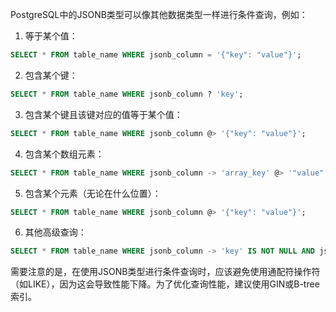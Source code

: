 PostgreSQL中的JSONB类型可以像其他数据类型一样进行条件查询，例如：

1. 等于某个值：

```sql
SELECT * FROM table_name WHERE jsonb_column = '{"key": "value"}';
```

2. 包含某个键：

```sql
SELECT * FROM table_name WHERE jsonb_column ? 'key';
```

3. 包含某个键且该键对应的值等于某个值：

```sql
SELECT * FROM table_name WHERE jsonb_column @> '{"key": "value"}';
```

4. 包含某个数组元素：

```sql
SELECT * FROM table_name WHERE jsonb_column -> 'array_key' @> '"value"';
```

5. 包含某个元素（无论在什么位置）：

```sql
SELECT * FROM table_name WHERE jsonb_column @> '{"key": "value"}';
```

6. 其他高级查询：

```sql
SELECT * FROM table_name WHERE jsonb_column -> 'key' IS NOT NULL AND jsonb_column ->> 'key' LIKE 'prefix%';
```

需要注意的是，在使用JSONB类型进行条件查询时，应该避免使用通配符操作符（如LIKE），因为这会导致性能下降。为了优化查询性能，建议使用GIN或B-tree索引。